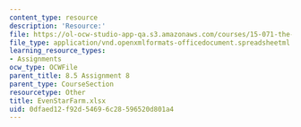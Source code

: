 ```yaml
---
content_type: resource
description: 'Resource:'
file: https://ol-ocw-studio-app-qa.s3.amazonaws.com/courses/15-071-the-analytics-edge-spring-2017/0dfaed12f92d54696c28596520d801a4_EvenStarFarm.xlsx
file_type: application/vnd.openxmlformats-officedocument.spreadsheetml.sheet
learning_resource_types:
- Assignments
ocw_type: OCWFile
parent_title: 8.5 Assignment 8
parent_type: CourseSection
resourcetype: Other
title: EvenStarFarm.xlsx
uid: 0dfaed12-f92d-5469-6c28-596520d801a4
---
```


